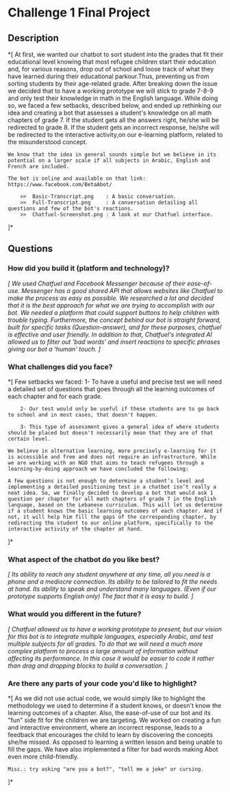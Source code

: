 # Challenge 1 Final Project

## Description

*[
    At first, we wanted our chatbot to sort student into the grades that fit their educational level knowing that most refugee children start their education and, for various reasons, drop out of school and loose track of what they have learned during their educational parkour.Thus, preventing us from sorting students by their age-related grade. 
    After breaking down the issue we decided that to have a working prototype we will stick to grade 7-8-9 and only test their knowledge in math in the English language. While doing so, we faced a few setbacks, described below, and ended up rethinking our idea and creating a bot that assesses a student's knowledge on all math chapters of grade 7. If the student gets all the answers right, he/she will be redirected to grade 8. If the student gets an incorrect response, he/she will be redirected to the interactive activity,on our e-learning platform, related to the misunderstood concept.

    We know that the idea in general sounds simple but we believe in its potential on a larger scale if all subjects in Arabic, English and French are included.

    The bot is online and available on that link: https://www.facebook.com/BetaAbot/
        
        >>  Basic-Transcript.png    : A basic conversation.
        >>  Full-Transcript.png     : A conversation detailing all questions and few of the bot's reactions.
        >>  Chatfuel-Screenshot.png : A look at our Chatfuel interface.
           
]*

## Questions

### How did you build it (platform and technology)?

*[
    We used Chatfuel and Facebook Messenger because of their ease-of-use. Messenger has a good shared API that allows websites like Chatfuel to make the process as easy as possible.
    We researched a lot and decided that it is the best approach for what we are trying to accomplish with our bot. We needed a platform that could support buttons to help children with trouble typing. Furthermore, the concept behind our bot is straight forward, built for specific tasks (Question-answer), and for these purposes, chatfuel is effective and user friendly. In addition to that, Chatfuel's integrated AI allowed us to filter out 'bad words' and insert reactions to specific phrases giving our bot a 'human' touch.
 ]*

### What challenges did you face?

*[
    Few setbacks we faced:
        1- To have a useful and precise test we will need a detailed set of questions that goes through all the learning outcomes of each chapter and for each grade.
        
        2- Our test would only be useful if these students are to go back to school and in most cases, that doesn't happen. 
        
        3- This type of assessment gives a general idea of where students should be placed but doesn't necessarily mean that they are of that certain level.
        
    We believe in alternative learning, more precisely e-learning for it is accessible and free and does not require an infrastructure. While we are working with an NGO that aims to teach refugees through a learning-by-doing approach we have concluded the following:
    
    A few questions is not enough to determine a student’s level and implementing a detailed positioning test in a chatbot isn’t really a neat idea. So, we finally decided to develop a bot that would ask 1 question per chapter for all math chapters of grade 7 in the English language, based on the Lebanese curriculum. This will let us determine if a student knows the basic learning outcomes of each chapter. And if not, it will help him fill the gaps of the corresponding chapter, by redirecting the student to our online platform, specifically to the interactive activity of the chapter at hand.
]*

### What aspect of the chatbot do you like best? 

*[
    Its ability to reach any student anywhere at any time, all you need is a phone and a mediocre connection.
    Its ability to be tailored to fit the needs at hand.
    Its ability to speak and understand many languages. (Even if our prototype supports English only)
    The fact that it is easy to build.
]*

### What would you different in the future? 

*[
    Chatfuel allowed us to have a working prototype to present, but our vision for this bot is to integrate multiple languages, especially Arabic, and test multiple subjects for all grades. To do that we will need a much more complex platform to process a large amount of information without affecting its performance. In this case it would be easier to code it rather than drag and dropping blocks to build a conversation.
]*

### Are there any parts of your code you'd like to highlight?

*[
    As we did not use actual code, we would simply like to highlight the methodology we used to determine if a student knows, or doesn't know the learning outcomes of a chapter.
    Also, the ease-of-use of our bot and its "fun" side fit for the children we are targeting. We worked on creating a fun and interactive environment, where an incorrect response, leads to a feedback that encourages the child to learn by discovering the concepts she/he missed. As opposed to learning a written lesson and being unable to fill the gaps.
    We have also implemented a filter for bad words making Abot even more child-friendly.

    Misc.: try asking "are you a bot?", "tell me a joke" or cursing.
]*
